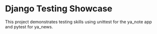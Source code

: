 # Django Testing Showcase

This project demonstrates testing skills using unittest for the ya_note app and pytest for ya_news.
